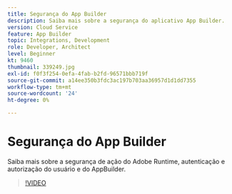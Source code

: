 ```yaml
---
title: Segurança do App Builder
description: Saiba mais sobre a segurança do aplicativo App Builder.
version: Cloud Service
feature: App Builder
topic: Integrations, Development
role: Developer, Architect
level: Beginner
kt: 9460
thumbnail: 339249.jpg
exl-id: f0f3f254-0efa-4fab-b2fd-96571bbb719f
source-git-commit: a14ee350b3fdc3ac197b703aa36957d1d1dd7355
workflow-type: tm+mt
source-wordcount: '24'
ht-degree: 0%

---
```


# Segurança do App Builder

Saiba mais sobre a segurança de ação do Adobe Runtime, autenticação e autorização do usuário e do AppBuilder.

>[!VIDEO](https://video.tv.adobe.com/v/339249/?quality=12&learn=on)

